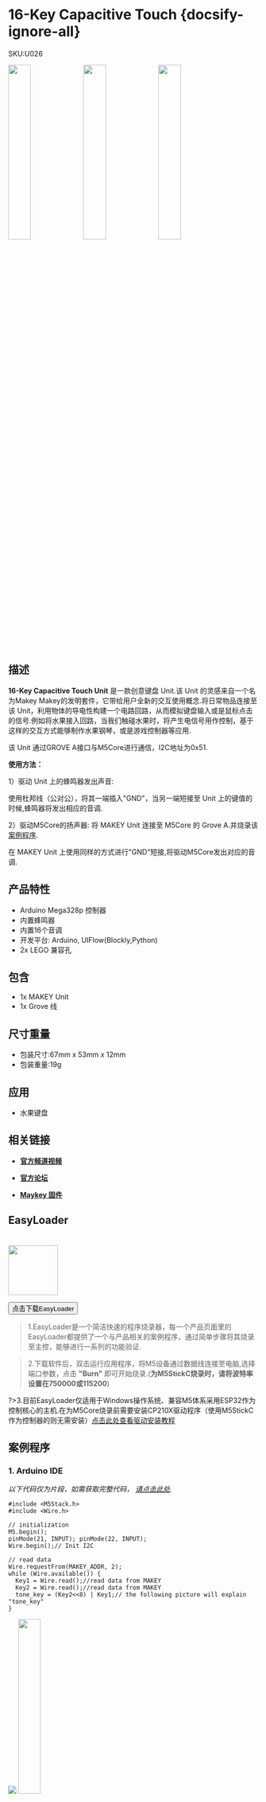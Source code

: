 # 16-Key Capacitive Touch {docsify-ignore-all}

<div class="badge badge-pill badge-primary product_sku_tag">SKU:U026</div>

<img src="assets/img/product_pics/unit/M5GO_Unit_makey.png" width="30%" height="30%"><img src="assets/img/product_pics/unit/M5GO_Unit_makey_02.png" width="30%" height="30%"><img src="assets/img/product_pics/unit/M5GO_Unit_makey_05.png" width="30%">



## 描述

**16-Key Capacitive Touch Unit** 是一款创意键盘 Unit.该 Unit 的灵感来自一个名为Makey Makey的发明套件，它带给用户全新的交互使用概念.将日常物品连接至该 Unit，利用物体的导电性构建一个电路回路，从而模拟键盘输入或是鼠标点击的信号.例如将水果接入回路，当我们触碰水果时，将产生电信号用作控制，基于这样的交互方式能够制作水果钢琴，或是游戏控制器等应用.

该 Unit 通过GROVE A接口与M5Core进行通信，I2C地址为0x51.

**使用方法：**

1）驱动 Unit 上的蜂鸣器发出声音:

使用杜邦线（公对公），将其一端插入"GND"，当另一端短接至 Unit 上的键值的时候,蜂鸣器将发出相应的音调.


2）驱动M5Core的扬声器:
将 MAKEY Unit 连接至 M5Core 的 Grove A.并烧录该[案例程序](https://github.com/m5stack/M5-ProductExampleCodes/tree/master/Unit/Makey_NewVersion/Arduino/Makey_new_version).

在 MAKEY Unit 上使用同样的方式进行"GND"短接,将驱动M5Core发出对应的音调.

## 产品特性

- Arduino Mega328p 控制器
- 内置蜂鸣器
- 内置16个音调
- 开发平台: Arduino, UIFlow(Blockly,Python)
- 2x LEGO 兼容孔

## 包含

- 1x MAKEY Unit
- 1x Grove 线

## 尺寸重量

- 包装尺寸:67mm x 53mm x 12mm
- 包装重量:19g

## 应用

- 水果键盘



## 相关链接

- **[官方频道视频](https://i.youku.com/i/UNjE1ODA2MzE0OA==?spm=a2hzp.8253869.0.0)**

- **[官方论坛](http://forum.m5stack.com/)**

- **[Maykey 固件](https://github.com/m5stack/M5-ProductExampleCodes/tree/master/Unit/Makey_NewVersion/firmware_328p)**


## EasyLoader

<img src="https://m5stack.oss-cn-shenzhen.aliyuncs.com/image/EasyLoader_logo.png" width="100px" style="margin-top:20px">

<a href="https://m5stack.oss-cn-shenzhen.aliyuncs.com/EasyLoader/Unit/EasyLoader_Makey.exe"><button type="button" class="btn btn-primary">点击下载EasyLoader</button></a>

>1.EasyLoader是一个简洁快速的程序烧录器，每一个产品页面里的EasyLoader都提供了一个与产品相关的案例程序，通过简单步骤将其烧录至主控，能够进行一系列的功能验证.

>2.下载软件后，双击运行应用程序，将M5设备通过数据线连接至电脑,选择端口参数，点击 **"Burn"** 即可开始烧录.(**为M5StickC烧录时，请将波特率设置在750000或115200**)

?>3.目前EasyLoader仅适用于Windows操作系统、兼容M5体系采用ESP32作为控制核心的主机.在为M5Core烧录前需要安装CP210X驱动程序（使用M5StickC作为控制器的则无需安装）[点击此处查看驱动安装教程](zh_CN/related_documents/M5Burner#安装串口驱动)

## 案例程序

### 1. Arduino IDE

*以下代码仅为片段，如需获取完整代码， [请点击此处](https://github.com/m5stack/M5-ProductExampleCodes/tree/master/Unit/Makey_NewVersion/Arduino/Makey_new_version).*

```arduino
#include <M5Stack.h>
#include <Wire.h>

// initialization
M5.begin();
pinMode(21, INPUT); pinMode(22, INPUT);
Wire.begin();// Init I2C

// read data
Wire.requestFrom(MAKEY_ADDR, 2);
while (Wire.available()) {
  Key1 = Wire.read();//read data from MAKEY
  Key2 = Wire.read();//read data from MAKEY
  tone_key = (Key2<<8) | Key1;// the following picture will explain "tone_key"
}
```

<img src="assets/img/product_pics/unit/unit_example/MAKEY/tone_key_pitch_zh_CN.png">

<img src="assets/img/product_pics/unit/M5GO_Unit_makey_04.png" width="30%" height="30%">

### 2. UIFlow

*以下代码仅为片段，如需获取完整代码， [请点击此处](https://github.com/m5stack/M5-ProductExampleCodes/tree/master/Unit/Makey_NewVersion/UIFlow).*

<img src="assets/img/product_pics/unit/unit_example/MAKEY/example_unit_makey_02.png">

## 原理图

<img src="assets/img/product_pics/unit/makey_sch.png">

### 管脚映射

<table>
 <tr><td>M5Core(GROVE A)</td><td>GPIO22</td><td>GPIO21</td><td>5V</td><td>GND</td></tr>
 <tr><td>MAKEY Unit</td><td>SCL</td><td>SDA</td><td>5V</td><td>GND</td></tr>
</table>

<img src="assets/img/product_pics/unit/M5GO_Unit_makey_03.png" width="30%" height="30%">

<script>

   var purchase_link = 'https://m5stack.com/collections/m5-unit/products/makey-unit';

   anchor_search(purchase_link);
   scrollFunc();

</script>
